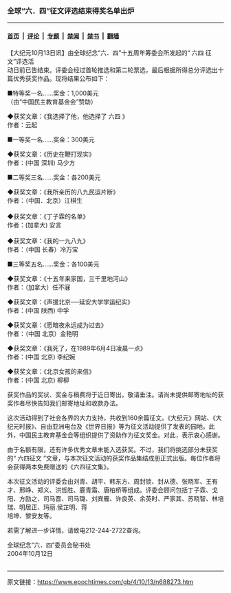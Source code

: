 ### 全球“六．四”征文评选结束得奖名单出炉

---

#### [首页](../../../..?n688273) &nbsp;|&nbsp; [评论](../../../../../epoch-comment?n688273) &nbsp;|&nbsp; [专题](../../../../../epoch-special?n688273) &nbsp;|&nbsp; [禁闻](../../../../../epoch-news?n688273) &nbsp;|&nbsp; [禁书](../../../../../books?n688273) &nbsp;|&nbsp; [翻墙](https://github.com/gfw-breaker/nogfw/blob/master/README.md?n688273)


<div class="post_content" id="artbody" itemprop="articleBody">
 <!-- article content begin -->
 <p>
  【大纪元10月13日讯】由全球纪念“六．四”十五周年筹委会所发起的“
  <ok href="https://www.epochtimes.com/gb/tag/%E5%85%AD%E5%9B%9B.html">
   六四
  </ok>
  征文”评选活
  <br/>
  动日前已告结束。评委会经过首轮推选和第二轮票选，最后根据所得总分评选出十篇优秀获奖作品。现将结果公布如下：
 </p>
 <p>
  ■特等奖一名……奖金：1,000美元
  <br/>
  （由“中国民主教育基金会”赞助）
 </p>
 <p>
  ◆获奖文章：《我选择了他，他选择了
  <ok href="https://www.epochtimes.com/gb/tag/%E5%85%AD%E5%9B%9B.html">
   六四
  </ok>
  》
  <br/>
  作者：云起
 </p>
 <p>
  ■一等奖一名……奖金：300美元
 </p>
 <p>
  ◆获奖文章：《历史在鞭打现实》
  <br/>
  作者：(中国 深圳) 马少方
 </p>
 <p>
  ■二等奖三名……奖金：各200美元
 </p>
 <p>
  ◆获奖文章：《我所亲历的八九民运片断》
  <br/>
  作者：（中国．北京）江棋生
  <br/>
  <br/>
  ◆获奖文章：《丁子霖的名单》
  <br/>
  作者：(加拿大) 安言
  <br/>
  <br/>
  ◆获奖文章：《我的一九八九》
  <br/>
  作者：（中国 长春）冷万宝
 </p>
 <p>
  ■三等奖五名……奖金：各100美元
 </p>
 <p>
  ◆获奖文章：《十五年来家国，三千里地河山》
  <br/>
  作者：（加拿大）任不寐
 </p>
 <p>
  ◆获奖文章：《声援北京──延安大学学运纪实》
  <br/>
  作者：(中国 陕西) 中孚
 </p>
 <p>
  ◆获奖文章：《愿暗夜永远成为过去》
  <br/>
  作者：（中国 北京）金艳明
 </p>
 <p>
  ◆获奖文章：《我死了，在1989年6月4日凌晨一点》
  <br/>
  作者：(中国 北京) 李纪婉
 </p>
 <p>
  ◆获奖文章：《北京女孩的来信》
  <br/>
  作者：(中国 北京) 柳柳
 </p>
 <p>
  获奖作品的奖状、奖金与稿费将于近日寄出，敬请垂注。请尚未提供邮寄地址的获奖作者尽快告知我们邮寄地址和收款办法。
 </p>
 <p>
  这次活动得到了社会各界的大力支持，共收到160余篇征文。《大纪元》网站、《大纪元时报》、自由亚洲电台及《世界日报》等为征文活动提供了发表的园地。此外，中国民主教育基金会等组织提供了资助作为征文奖金。对此，表示衷心感谢。
 </p>
 <p>
  由于名额有限，还有许多优秀文章未能入选获奖。不过，我们将挑选部分未获奖的“
  <ok href="https://www.epochtimes.com/gb/tag/%E5%85%AD%E5%9B%9B%E5%BE%81%E6%96%87.html">
   六四征文
  </ok>
  ”文章，与本次征文活动的获奖作品集结成册正式出版。每位作者将会获得两本免费赠送的《六四征文集》。
 </p>
 <p>
  本次征文活动的评委会由刘青、胡平、韩东方、周封锁、封从德、张晓军、王有才、邢峥、郑义、洪哲胜、鹿青霜、唐柏桥等组成。评委会顾问包括丁子霖、戈阳、方励之、司马晋、司马璐、刘宾雁、许良英、余英时、严家其、苏晓智、林培瑞、明居正、玛丽.侯芷明、蒋
  <br/>
  培坤、黎安友等。
 </p>
 <p>
  若需了解进一步详情，请致电212-244-2722查询。
 </p>
 <p>
  全球纪念“六．四”委员会秘书处
  <br/>
  2004年10月12日
  <br/>
  <font color="#ffffff">
   (http://www.dajiyuan.com)
  </font>
 </p>
 <!-- article content end -->
 <div id="below_article_ad">
 </div>
</div>


---

原文链接：https://www.epochtimes.com/gb/4/10/13/n688273.htm